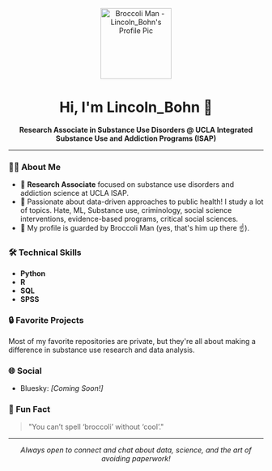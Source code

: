 <!-- Broccoli Man will watch over your profile! -->
<p align="center">
  <img src="https://avatars.githubusercontent.com/u/159217975?v=4" width="140" alt="Broccoli Man - Lincoln_Bohn's Profile Pic"/>
</p>

<h1 align="center">Hi, I'm Lincoln_Bohn 👋</h1>

<p align="center">
  <b>Research Associate in Substance Use Disorders @ UCLA Integrated Substance Use and Addiction Programs (ISAP)</b>
</p>

---

### 🧑‍🔬 About Me

- 🏥 **Research Associate** focused on substance use disorders and addiction science at UCLA ISAP.
- 🧠 Passionate about data-driven approaches to public health! I study a lot of topics. Hate, ML, Substance use, criminology, social science interventions, evidence-based programs, critical social sciences. 
- 🥦 My profile is guarded by Broccoli Man (yes, that's him up there ☝️).

### 🛠️ Technical Skills

- **Python**
- **R**
- **SQL**
- **SPSS**

### 🔒 Favorite Projects

Most of my favorite repositories are private, but they're all about making a difference in substance use research and data analysis.

### 🌐 Social

- Bluesky: _[Coming Soon!]_

### 💬 Fun Fact

> "You can’t spell ‘broccoli’ without ‘cool’."

---

<p align="center">
  <i>Always open to connect and chat about data, science, and the art of avoiding paperwork!</i>
</p>
